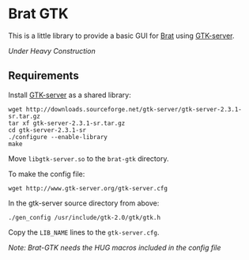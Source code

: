 # Brat GTK

This is a little library to provide a basic GUI for [Brat](http://www.brat-lang.org) using [GTK-server](http://www.gtk-server.org/).

*Under Heavy Construction*

## Requirements

Install [GTK-server](http://www.gtk-server.org/) as a shared library:

```
wget http://downloads.sourceforge.net/gtk-server/gtk-server-2.3.1-sr.tar.gz
tar xf gtk-server-2.3.1-sr.tar.gz
cd gtk-server-2.3.1-sr
./configure --enable-library
make
```

Move `libgtk-server.so` to the `brat-gtk` directory.

To make the config file:

```
wget http://www.gtk-server.org/gtk-server.cfg
```

In the gtk-server source directory from above:

```
./gen_config /usr/include/gtk-2.0/gtk/gtk.h
```

Copy the `LIB_NAME` lines to the `gtk-server.cfg`.

*Note: Brat-GTK needs the HUG macros included in the config file*
